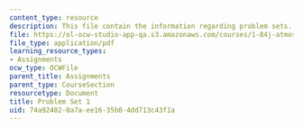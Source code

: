 ```yaml
---
content_type: resource
description: This file contain the information regarding problem sets.
file: https://ol-ocw-studio-app-qa.s3.amazonaws.com/courses/1-84j-atmospheric-chemistry-fall-2013/74a924020a7aee1635b04dd713c43f1a_MIT1_84JF13_ProblemSet1.pdf
file_type: application/pdf
learning_resource_types:
- Assignments
ocw_type: OCWFile
parent_title: Assignments
parent_type: CourseSection
resourcetype: Document
title: Problem Set 1
uid: 74a92402-0a7a-ee16-35b0-4dd713c43f1a
---
```

